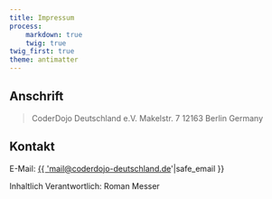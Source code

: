 ```yaml
---
title: Impressum
process:
    markdown: true
    twig: true
twig_first: true
theme: antimatter
---
```


## Anschrift

> CoderDojo Deutschland e.V.
  Makelstr. 7
  12163 Berlin
  Germany

## Kontakt

E-Mail: <a href="mailto:{{ 'mail@coderdojo-deutschland.de'|safe_email }}">{{ 'mail@coderdojo-deutschland.de'|safe_email }}</a>

Inhaltlich Verantwortlich: Roman Messer